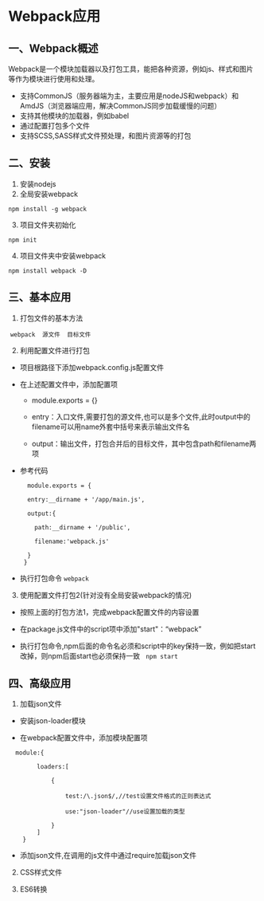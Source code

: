 # Webpack应用
## 一、Webpack概述
Webpack是一个模块加载器以及打包工具，能把各种资源，例如js、样式和图片等作为模块进行使用和处理。
   
* 支持CommonJS（服务器端为主，主要应用是nodeJS和webpack）和AmdJS（浏览器端应用，解决CommonJS同步加载缓慢的问题）
* 支持其他模块的加载器，例如babel
* 通过配置打包多个文件
* 支持SCSS,SASS样式文件预处理，和图片资源等的打包
## 二、安装

1. 安装nodejs
2. 全局安装webpack
 
  `npm install -g webpack`
  
3. 项目文件夹初始化
 
  `npm init`
  
4. 项目文件夹中安装webpack
 
  `npm install webpack -D`
    
## 三、基本应用

1. 打包文件的基本方法
 
  `webpack  源文件  目标文件`
   
2. 利用配置文件进行打包
 
 * 项目根路径下添加webpack.config.js配置文件
 * 在上述配置文件中，添加配置项 

   + module.exports = {} 
   
   + entry：入口文件,需要打包的源文件,也可以是多个文件,此时output中的filename可以用name外套中括号来表示输出文件名 
   
   + output：输出文件，打包合并后的目标文件，其中包含path和filename两项 


 * 参考代码
 
    ```  
      module.exports = {
      
      entry:__dirname + '/app/main.js',      
      
      output:{
      
        path:__dirname + '/public',
        
        filename:'webpack.js'
        
      }
     }
     ```
  * 执行打包命令
    ```webpack```
   
 3. 使用配置文件打包2(针对没有全局安装webpack的情况)
 
 * 按照上面的打包方法1，完成webpack配置文件的内容设置
   
 * 在package.js文件中的script项中添加"start"：“webpack”
 
 * 执行打包命令,npm后面的命令名必须和script中的key保持一致，例如把start改掉，则npm后面start也必须保持一致
 
   ```npm start```

## 四、高级应用

1. 加载json文件

* 安装json-loader模块

* 在webpack配置文件中，添加模块配置项

```
  module:{
  
        loaders:[
        
            {
            
                test:/\.json$/,//test设置文件格式的正则表达式
                
                use:"json-loader"//use设置加载的类型
                
            }
        ]
    }

```

* 添加json文件,在调用的js文件中通过require加载json文件

2. CSS样式文件

3. ES6转换
